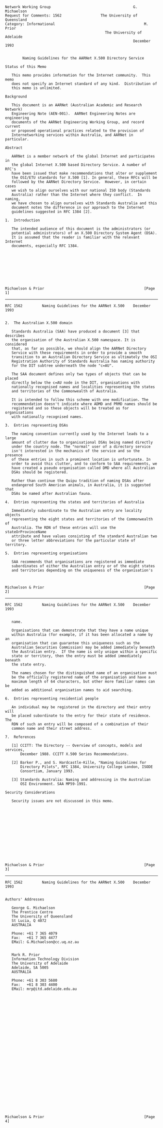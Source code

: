     Network Working Group                                      G. Michaelson
    Request for Comments: 1562                  The University of Queensland
    Category: Informational                                         M. Prior
                                                  The University of Adelaide
                                                               December 1993


            Naming Guidelines for the AARNet X.500 Directory Service

    Status of this Memo

       This memo provides information for the Internet community.  This memo
       does not specify an Internet standard of any kind.  Distribution of
       this memo is unlimited.

    Background

       This document is an AARNet (Australian Academic and Research Network)
       Engineering Note (AEN-001).  AARNet Engineering Notes are engineering
       documents of the AARNet Engineering Working Group, and record current
       or proposed operational practices related to the provision of
       Internetworking services within Australia, and AARNet in particular.

    Abstract

       AARNet is a member network of the global Internet and participates in
       the global Internet X.500 based Directory Service. A number of RFC's
       have been issued that make recommendations that alter or supplement
       the OSI/ETU standards for X.500 [1]. In general, these RFCs will be
       followed by the AARNet Directory Service.  However, in certain cases
       we wish to align ourselves with our national ISO body (Standards
       Australia) rather than the Internet where they conflict.  In naming,
       we have chosen to align ourselves with Standards Australia and this
       document notes the difference in our approach to the Internet
       guidelines suggested in RFC 1384 [2].

    1.  Introduction

       The intended audience of this document is the administrators (or
       potential administrators) of an X.500 Directory System Agent (DSA).
       It is assumed that the reader is familiar with the relevant Internet
       documents, especially RFC 1384.









    Michaelson & Prior                                              [Page 1]

------------------------------------------------------------------------

``` newpage
RFC 1562         Naming Guidelines for the AARNet X.500    December 1993


2.  The Australian X.500 domain

   Standards Australia (SAA) have produced a document [3] that describes
   the organisation of the Australian X.500 namespace. It is considered
   that, as far as possible, we should align the AARNet Directory
   Service with these requirements in order to provide a smooth
   transition to an Australian Directory Service as ultimately the OSI
   Registration Authority of Standards Australia has naming authority
   for the DIT subtree underneath the node "c=AU".

   The SAA document defines only two types of objects that can be placed
   directly below the c=AU node in the DIT, organisations with
   nationally recognised names and localities representing the states
   and territories of the Commonwealth of Australia.

   It is intended to follow this scheme with one modification. The
   recommendation doesn't indicate where ADMD and PRMD names should be
   registered and so these objects will be treated as for organisations
   with nationally recognised names.

3.  Entries representing DSAs

   The naming convention currently used by the Internet leads to a large
   amount of clutter due to organisational DSAs being named directly
   under the country node. The "normal" user of a directory service
   isn't interested in the mechanics of the service and so the presence
   of these entries in such a prominent location is unfortunate. In
   order to avoid this clutter, and to conform to SAA requirements, we
   have created a pseudo organisation called DMD where all Australian
   DSAs should be registered.

   Rather than continue the Quipu tradition of naming DSAs after
   endangered South American animals, in Australia, it is suggested that
   DSAs be named after Australian fauna.

4.  Entries representing the states and territories of Australia

   Immediately subordinate to the Australian entry are locality objects
   representing the eight states and territories of the Commonwealth of
   Australia. The RDN of these entries will use the stateOrProvinceName
   attribute and have values consisting of the standard Australian two
   or three letter abbreviations for the particular state of territory.

5.  Entries representing organisations

   SAA recommends that organisations are registered as immediate
   subordinates of either the Australian entry or of the eight states
   and territories depending on the uniqueness of the organisation's



Michaelson & Prior                                              [Page 2]
```

------------------------------------------------------------------------

``` newpage
RFC 1562         Naming Guidelines for the AARNet X.500    December 1993


   name.

   Organisations that can demonstrate that they have a name unique
   within Australia (for example, if it has been allocated a name by an
   organisation that can guarantee this uniqueness such as the
   Australian Securities Commission) may be added immediately beneath
   the Australian entry.  If the name is only unique within a specific
   state or territory, then the entry must be added immediately beneath
   the state entry.

   The names chosen for the distinguished name of an organisation must
   be the officially registered name of the organisation and have a
   maximum length of 64 characters, but other more familiar names can be
   added as additional organisation names to aid searching.

6.  Entries representing residential people

   An individual may be registered in the directory and their entry will
   be placed subordinate to the entry for their state of residence. The
   RDN of such an entry will be composed of a combination of their
   common name and their street address.

7.  References

   [1] CCITT: The Directory -- Overview of concepts, models and services,
       December 1988. CCITT X.500 Series Recommendations.

   [2] Barker P., and S. Hardcastle-Kille, "Naming Guidelines for
       Directory Pilots", RFC 1384, University College London, ISODE
       Consortium, January 1993.

   [3] Standards Australia: Naming and addressing in the Australian
       OSI Environment. SAA MP59-1991.

Security Considerations

   Security issues are not discussed in this memo.














Michaelson & Prior                                              [Page 3]
```

------------------------------------------------------------------------

``` newpage
RFC 1562         Naming Guidelines for the AARNet X.500    December 1993


Authors' Addresses

   George G. Michaelson
   The Prentice Centre
   The University of Queensland
   St Lucia, Q 4072
   AUSTRALIA

   Phone: +61 7 365 4079
   Fax:   +61 7 365 4477
   EMail: G.Michaelson@cc.uq.oz.au


   Mark R. Prior
   Information Technology Division
   The University of Adelaide
   Adelaide, SA 5005
   AUSTRALIA

   Phone: +61 8 303 5680
   Fax:   +61 8 303 4400
   EMail: mrp@itd.adelaide.edu.au





























Michaelson & Prior                                              [Page 4]
```
